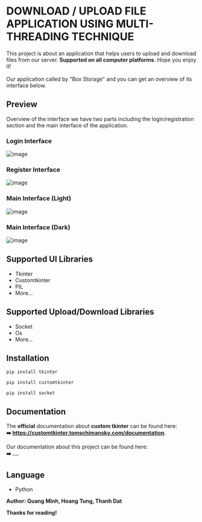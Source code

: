 # DOWNLOAD / UPLOAD FILE APPLICATION USING MULTI-THREADING TECHNIQUE

This project is about an application that helps users to upload and download files from our server.
**Supported on all computer platforms.** 
Hope you enjoy it!
<br><br>Our application called by "Box Storage" and you can get an overview of its interface below.

## Preview

Overview of the interface we have two parts including the login/registration section and the main interface of the application.

### Login Interface

![image](https://github.com/user-attachments/assets/cc982fa9-a321-4694-9508-a17576fa4a38)

### Register Interface

![image](https://github.com/user-attachments/assets/fdddaedc-fd55-40f4-9f63-b560d966df64)

### Main Interface (Light)

![image](https://github.com/user-attachments/assets/0e922431-bd87-4cd2-947a-951675177856)

### Main Interface (Dark)

![image](https://github.com/user-attachments/assets/a0a720e5-eb71-46b0-8750-83698546f4ca)

## Supported UI Libraries
- Tkinter
- Customtkinter
- PIL
- More...

## Supported Upload/Download Libraries
- Socket
- Os
- More...

## Installation
```
pip install tkinter
```
```
pip install customtkinter
```
```
pip install socket
```

## Documentation

The **official** documentation about **custom tkinter** can be found here:
<br>
**➡️ https://customtkinter.tomschimansky.com/documentation**.

Our documentation about this project can be found here:
<br>
**➡️ ...**.

## Language
- Python

**Author: Quang Minh, Hoang Tung, Thanh Dat**

**Thanks for reading!**

